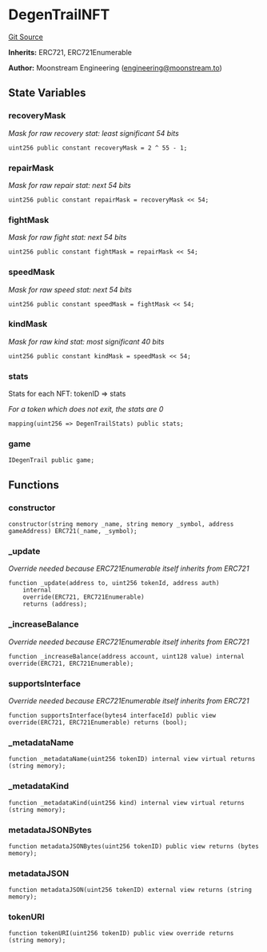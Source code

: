 # DegenTrailNFT
[Git Source](https://github.com/moonstream-to/degen-trail/blob/164c88082ca1999f8a1328d32a6932d56e6441cc/src/nfts.sol)

**Inherits:**
ERC721, ERC721Enumerable

**Author:**
Moonstream Engineering (engineering@moonstream.to)


## State Variables
### recoveryMask
*Mask for raw recovery stat: least significant 54 bits*


```solidity
uint256 public constant recoveryMask = 2 ^ 55 - 1;
```


### repairMask
*Mask for raw repair stat: next 54 bits*


```solidity
uint256 public constant repairMask = recoveryMask << 54;
```


### fightMask
*Mask for raw fight stat: next 54 bits*


```solidity
uint256 public constant fightMask = repairMask << 54;
```


### speedMask
*Mask for raw speed stat: next 54 bits*


```solidity
uint256 public constant speedMask = fightMask << 54;
```


### kindMask
*Mask for raw kind stat: most significant 40 bits*


```solidity
uint256 public constant kindMask = speedMask << 54;
```


### stats
Stats for each NFT: tokenID => stats

*For a token which does not exit, the stats are 0*


```solidity
mapping(uint256 => DegenTrailStats) public stats;
```


### game

```solidity
IDegenTrail public game;
```


## Functions
### constructor


```solidity
constructor(string memory _name, string memory _symbol, address gameAddress) ERC721(_name, _symbol);
```

### _update

*Override needed because ERC721Enumerable itself inherits from ERC721*


```solidity
function _update(address to, uint256 tokenId, address auth)
    internal
    override(ERC721, ERC721Enumerable)
    returns (address);
```

### _increaseBalance

*Override needed because ERC721Enumerable itself inherits from ERC721*


```solidity
function _increaseBalance(address account, uint128 value) internal override(ERC721, ERC721Enumerable);
```

### supportsInterface

*Override needed because ERC721Enumerable itself inherits from ERC721*


```solidity
function supportsInterface(bytes4 interfaceId) public view override(ERC721, ERC721Enumerable) returns (bool);
```

### _metadataName


```solidity
function _metadataName(uint256 tokenID) internal view virtual returns (string memory);
```

### _metadataKind


```solidity
function _metadataKind(uint256 kind) internal view virtual returns (string memory);
```

### metadataJSONBytes


```solidity
function metadataJSONBytes(uint256 tokenID) public view returns (bytes memory);
```

### metadataJSON


```solidity
function metadataJSON(uint256 tokenID) external view returns (string memory);
```

### tokenURI


```solidity
function tokenURI(uint256 tokenID) public view override returns (string memory);
```

